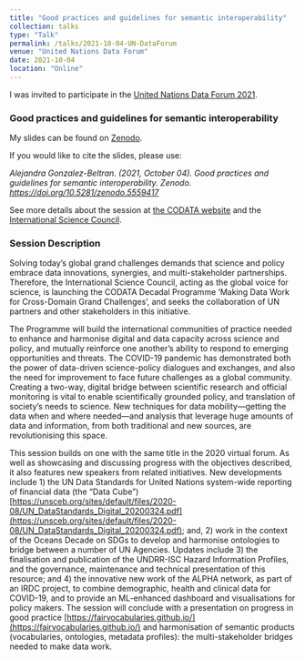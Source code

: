 ```yaml
---
title: "Good practices and guidelines for semantic interoperability"
collection: talks
type: "Talk"
permalink: /talks/2021-10-04-UN-DataForum
venue: "United Nations Data Forum"
date: 2021-10-04
location: "Online"
---
```


I was invited to participate in the [United Nations Data Forum 2021](https://unstats.un.org/unsd/undataforum/).

### Good practices and guidelines for semantic interoperability

My slides can be found on [Zenodo](https://doi.org/10.5281/zenodo.5559417). 

If you would like to cite the slides, please use:

*Alejandra Gonzalez-Beltran. (2021, October 04). Good practices and guidelines for semantic interoperability. Zenodo. https://doi.org/10.5281/zenodo.5559417*

See more details about the session at [the CODATA website]() and the
[International Science Council](https://council.science/events/discussion-event-un-data-forum/).

### Session Description

Solving today’s global grand challenges demands that science and policy embrace data innovations, synergies, and multi-stakeholder partnerships. Therefore, the International Science Council, acting as the global voice for science, is launching the CODATA Decadal Programme ‘Making Data Work for Cross-Domain Grand Challenges’, and seeks the collaboration of UN partners and other stakeholders in this initiative.

The Programme will build the international communities of practice needed to enhance and harmonise digital and data capacity across science and policy, and mutually reinforce one another’s ability to respond to emerging opportunities and threats. The COVID-19 pandemic has demonstrated both the power of data-driven science-policy dialogues and exchanges, and also the need for improvement to face future challenges as a global community. Creating a two-way, digital bridge between scientific research and official monitoring is vital to enable scientifically grounded policy, and translation of society’s needs to science. New techniques for data mobility—getting the data when and where needed—and analysis that leverage huge amounts of data and information, from both traditional and new sources, are revolutionising this space.

This session builds on one with the same title in the 2020 virtual forum.  As well as showcasing and discussing progress with the objectives described, it also features new speakers from related initiatives. New developments include 1) the UN Data Standards for United Nations system-wide reporting of financial data (the “Data Cube”) [https://unsceb.org/sites/default/files/2020-08/UN_DataStandards_Digital_20200324.pdf](https://unsceb.org/sites/default/files/2020-08/UN_DataStandards_Digital_20200324.pdf); and, 2) work in the context of the Oceans Decade on SDGs to develop and harmonise ontologies to bridge between a number of UN Agencies. Updates include 3) the finalisation and publication of the UNDRR-ISC Hazard Information Profiles, and the governance, maintenance and technical presentation of this resource; and 4) the innovative new work of the ALPHA network, as part of an IRDC project, to combine demographic, health and clinical data for COVID-19, and to provide an ML-enhanced dashboard and visualisations for policy makers. The session will conclude with a presentation on progress in good practice [https://fairvocabularies.github.io/](https://fairvocabularies.github.io/) and harmonisation of semantic products (vocabularies, ontologies, metadata profiles): the multi-stakeholder bridges needed to make data work.